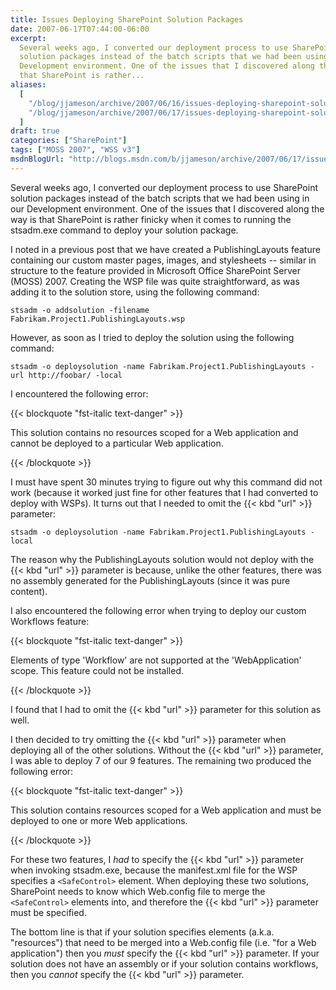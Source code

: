 ```yaml
---
title: Issues Deploying SharePoint Solution Packages
date: 2007-06-17T07:44:00-06:00
excerpt:
  Several weeks ago, I converted our deployment process to use SharePoint
  solution packages instead of the batch scripts that we had been using in our
  Development environment. One of the issues that I discovered along the way is
  that SharePoint is rather...
aliases:
  [
    "/blog/jjameson/archive/2007/06/16/issues-deploying-sharepoint-solution-packages.aspx",
    "/blog/jjameson/archive/2007/06/17/issues-deploying-sharepoint-solution-packages.aspx",
  ]
draft: true
categories: ["SharePoint"]
tags: ["MOSS 2007", "WSS v3"]
msdnBlogUrl: "http://blogs.msdn.com/b/jjameson/archive/2007/06/17/issues-deploying-sharepoint-solution-packages.aspx"
---
```


Several weeks ago, I converted our deployment process to use SharePoint solution
packages instead of the batch scripts that we had been using in our Development
environment. One of the issues that I discovered along the way is that
SharePoint is rather finicky when it comes to running the stsadm.exe command to
deploy your solution package.

I noted in a previous post that we have created a PublishingLayouts feature
containing our custom master pages, images, and stylesheets -- similar in
structure to the feature provided in Microsoft Office SharePoint Server (MOSS)
2007. Creating the WSP file was quite straightforward, as was adding it to the
solution store, using the following command:

```Console
stsadm -o addsolution -filename Fabrikam.Project1.PublishingLayouts.wsp
```

However, as soon as I tried to deploy the solution using the following command:

```Console
stsadm -o deploysolution -name Fabrikam.Project1.PublishingLayouts -url http://foobar/ -local
```

I encountered the following error:

{{< blockquote "fst-italic text-danger" >}}

This solution contains no resources scoped for a Web application and cannot be
deployed to a particular Web application.

{{< /blockquote >}}

I must have spent 30 minutes trying to figure out why this command did not work
(because it worked just fine for other features that I had converted to deploy
with WSPs). It turns out that I needed to omit the {{< kbd "url" >}} parameter:

```Console
stsadm -o deploysolution -name Fabrikam.Project1.PublishingLayouts -local
```

The reason why the PublishingLayouts solution would not deploy with the {{< kbd
"url" >}} parameter is because, unlike the other features, there was no assembly
generated for the PublishingLayouts (since it was pure content).

I also encountered the following error when trying to deploy our custom
Workflows feature:

{{< blockquote "fst-italic text-danger" >}}

Elements of type 'Workflow' are not supported at the 'WebApplication' scope.
This feature could not be installed.

{{< /blockquote >}}

I found that I had to omit the {{< kbd "url" >}} parameter for this solution as
well.

I then decided to try omitting the {{< kbd "url" >}} parameter when deploying
all of the other solutions. Without the {{< kbd "url" >}} parameter, I was able
to deploy 7 of our 9 features. The remaining two produced the following error:

{{< blockquote "fst-italic text-danger" >}}

This solution contains resources scoped for a Web application and must be
deployed to one or more Web applications.

{{< /blockquote >}}

For these two features, I *had* to specify the {{< kbd "url" >}} parameter when
invoking stsadm.exe, because the manifest.xml file for the WSP specifies a
`<SafeControl>` element. When deploying these two solutions, SharePoint needs to
know which Web.config file to merge the `<SafeControl>` elements into, and
therefore the {{< kbd "url" >}} parameter must be specified.

The bottom line is that if your solution specifies elements (a.k.a. "resources")
that need to be merged into a Web.config file (i.e. "for a Web application")
then you *must* specify the {{< kbd "url" >}} parameter. If your solution does
not have an assembly or if your solution contains workflows, then you *cannot*
specify the {{< kbd "url" >}} parameter.
